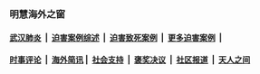 
### 明慧海外之窗

####  [武汉肺炎](indexes/365.md?t=03082100) &nbsp;|&nbsp;  [迫害案例综述](indexes/328.md?t=03082100) &nbsp;|&nbsp; [迫害致死案例](indexes/277.md?t=03082100)  &nbsp;|&nbsp; [更多迫害案例](indexes/81.md?t=03082100)  &nbsp;|&nbsp; 
####  [时事评论](indexes/19.md?t=03082100) &nbsp;|&nbsp; [海外简讯](indexes/245.md?t=03082100)&nbsp;|&nbsp;  [社会支持](indexes/140.md?t=03082100) &nbsp;|&nbsp; [褒奖决议](indexes/282.md?t=03082100) &nbsp;|&nbsp; [社区报道](indexes/91.md?t=03082100)  &nbsp;|&nbsp; [天人之间](indexes/78.md?t=03082100) 

